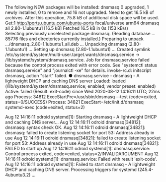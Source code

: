 The following NEW packages will be installed:
  dnsmasq
0 upgraded, 1 newly installed, 0 to remove and 16 not upgraded.
Need to get 16.5 kB of archives.
After this operation, 75.8 kB of additional disk space will be used.
Get:1 http://ports.ubuntu.com/ubuntu-ports focal/universe arm64 dnsmasq all 2.80-1.1ubuntu1 [16.5 kB]
Fetched 16.5 kB in 0s (153 kB/s)   
Selecting previously unselected package dnsmasq.
(Reading database ... 85776 files and directories currently installed.)
Preparing to unpack .../dnsmasq_2.80-1.1ubuntu1_all.deb ...
Unpacking dnsmasq (2.80-1.1ubuntu1) ...
Setting up dnsmasq (2.80-1.1ubuntu1) ...
Created symlink /etc/systemd/system/multi-user.target.wants/dnsmasq.service → /lib/systemd/system/dnsmasq.service.
Job for dnsmasq.service failed because the control process exited with error code.
See "systemctl status dnsmasq.service" and "journalctl -xe" for details.
invoke-rc.d: initscript dnsmasq, action "start" failed.
● dnsmasq.service - dnsmasq - A lightweight DHCP and caching DNS server
     Loaded: loaded (/lib/systemd/system/dnsmasq.service; enabled; vendor preset: enabled)
     Active: failed (Result: exit-code) since Wed 2020-08-12 14:16:11 UTC; 22ms ago
    Process: 34812 ExecStartPre=/usr/sbin/dnsmasq --test (code=exited, status=0/SUCCESS)
    Process: 34821 ExecStart=/etc/init.d/dnsmasq systemd-exec (code=exited, status=2)

Aug 12 14:16:11 odroid systemd[1]: Starting dnsmasq - A lightweight DHCP and caching DNS server...
Aug 12 14:16:11 odroid dnsmasq[34812]: dnsmasq: syntax check OK.
Aug 12 14:16:11 odroid dnsmasq[34821]: dnsmasq: failed to create listening socket for port 53: Address already in use
Aug 12 14:16:11 odroid dnsmasq[34821]: failed to create listening socket for port 53: Address already in use
Aug 12 14:16:11 odroid dnsmasq[34821]: FAILED to start up
Aug 12 14:16:11 odroid systemd[1]: dnsmasq.service: Control process exited, code=exited, status=2/INVALIDARGUMENT
Aug 12 14:16:11 odroid systemd[1]: dnsmasq.service: Failed with result 'exit-code'.
Aug 12 14:16:11 odroid systemd[1]: Failed to start dnsmasq - A lightweight DHCP and caching DNS server.
Processing triggers for systemd (245.4-4ubuntu3.2) ...

